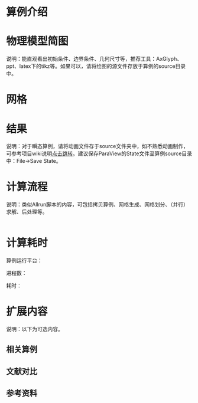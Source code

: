# 算例介绍





# 物理模型简图

说明：能直观看出初始条件、边界条件、几何尺寸等，推荐工具：AxGlyph、ppt、latex下的tikz等。如果可以，请将绘图的源文件存放于算例的source目录中。



# 网格





# 结果

说明：对于瞬态算例，请将动画文件存于source文件夹中，如不熟悉动画制作，可参考项目wiki说明[点击跳转](https://gitee.com/xfygogo/of-tutorial-gallary/wikis/%E5%90%8E%E5%A4%84%E7%90%86-%E5%8A%A8%E7%94%BB%E5%88%B6%E4%BD%9C?sort_id=3562815)。建议保存ParaView的State文件至算例source目录中：File->Save State。





# 计算流程

说明：类似Allrun脚本的内容，可包括拷贝算例、网格生成、网格划分、（并行）求解、后处理等。

```sh

```



# 计算耗时

算例运行平台：

进程数：

耗时：

# 扩展内容

说明：以下为可选内容。

## 相关算例



## 文献对比



## 参考资料